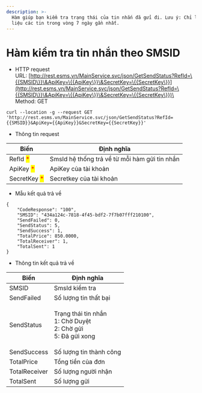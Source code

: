 ```yaml
---
description: >-
  Hàm giúp bạn kiểm tra trạng thái của tin nhắn đã gửi đi. Lưu ý: Chỉ lấy dữ
  liệu các tin trong vòng 7 ngày gần nhất.
---
```


# Hàm kiểm tra tin nhắn theo SMSID

* HTTP request\
  URL: [http://rest.esms.vn/MainService.svc/json/GetSendStatus?RefId=\{{SMSID\}}\&ApiKey=\{{ApiKey\}}\&SecretKey=\{{SecretKey\}}](http://rest.esms.vn/MainService.svc/json/GetSendStatus?RefId=\{{SMSID\}}\&ApiKey=\{{ApiKey\}}\&SecretKey=\{{SecretKey\}})\
  Method: GET

```
curl --location -g --request GET 'http://rest.esms.vn/MainService.svc/json/GetSendStatus?RefId={{SMSID}}&ApiKey={{ApiKey}}&SecretKey={{SecretKey}}' 
```

* Thông tin request

| Biến                                         | Định nghĩa                                    |
| -------------------------------------------- | --------------------------------------------- |
| RefId <mark style="color:red;">\*</mark>     | SmsId hệ thống trả về từ mỗi hàm gửi tin nhắn |
| ApiKey <mark style="color:red;">\*</mark>    | ApiKey của tài khoản                          |
| SecretKey <mark style="color:red;">\*</mark> | Secretkey của tài khoản                       |

* Mẫu kết quả trả về

```
{
    "CodeResponse": "100",
    "SMSID": "434a124c-7818-4f45-bdf2-7f7b07fff210100",
    "SendFailed": 0,
    "SendStatus": 5,
    "SendSuccess": 1,
    "TotalPrice": 850.0000,
    "TotalReceiver": 1,
    "TotalSent": 1
}
```

* Thông tin kết quả trả về

| Biến          | Định nghĩa                                                                 |
| ------------- | -------------------------------------------------------------------------- |
| SMSID         | SmsId kiểm tra                                                             |
| SendFailed    | Số lượng tin thất bại                                                      |
| SendStatus    | <p>Trạng thái tin nhắn<br>1: Chờ Duyệt<br>2: Chờ gửi<br>5: Đã gửi xong</p> |
| SendSuccess   | Số lượng tin thành công                                                    |
| TotalPrice    | Tổng tiền của đơn                                                          |
| TotalReceiver | Số lượng người nhận                                                        |
| TotalSent     | Số lượng gửi                                                               |
